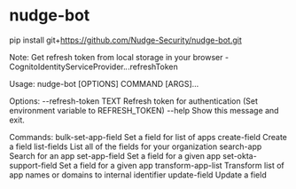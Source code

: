 # nudge-bot
pip install git+https://github.com/Nudge-Security/nudge-bot.git 

Note: Get refresh token from local storage in your browser - CognitoIdentityServiceProvider.*.*.refreshToken

Usage: nudge-bot [OPTIONS] COMMAND [ARGS]...

Options:
  --refresh-token TEXT  Refresh token for authentication (Set environment variable to REFRESH_TOKEN)
  --help                Show this message and exit.

Commands:
  bulk-set-app-field      Set a field for list of apps
  create-field            Create a field
  list-fields             List all of the fields for your organization
  search-app              Search for an app
  set-app-field           Set a field for a given app
  set-okta-support-field  Set a field for a given app
  transform-app-list      Transform list of app names or domains to internal
                          identifier
  update-field            Update a field

